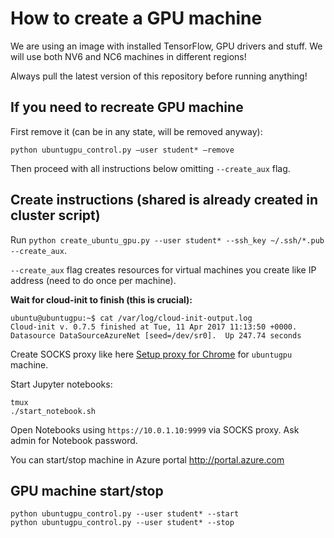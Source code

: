# How to create a GPU machine

We are using an image with installed TensorFlow, GPU drivers and stuff.
We will use both NV6 and NC6 machines in different regions!

Always pull the latest version of this repository before running anything!

## If you need to recreate GPU machine

First remove it (can be in any state, will be removed anyway):
```
python ubuntugpu_control.py —user student* —remove
```

Then proceed with all instructions below omitting `--create_aux` flag.

## Create instructions (shared is already created in cluster script)
Run `python create_ubuntu_gpu.py --user student* --ssh_key ~/.ssh/*.pub --create_aux`.

`--create_aux` flag creates resources for virtual machines you create like IP address (need to do once per machine).

**Wait for cloud-init to finish (this is crucial):**
```
ubuntu@ubuntugpu:~$ cat /var/log/cloud-init-output.log
Cloud-init v. 0.7.5 finished at Tue, 11 Apr 2017 11:13:50 +0000. Datasource DataSourceAzureNet [seed=/dev/sr0].  Up 247.74 seconds
```

Create SOCKS proxy like here [Setup proxy for Chrome](SETUP_PROXY.md) for `ubuntugpu` machine.

Start Jupyter notebooks:
```
tmux
./start_notebook.sh
```

Open Notebooks using `https://10.0.1.10:9999` via SOCKS proxy.
Ask admin for Notebook password.

You can start/stop machine in Azure portal http://portal.azure.com

## GPU machine start/stop
```
python ubuntugpu_control.py --user student* --start
python ubuntugpu_control.py --user student* --stop
```